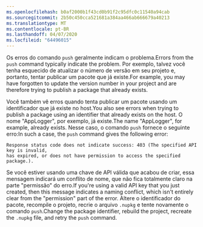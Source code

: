 ```yaml
---
ms.openlocfilehash: b0af2000b1f43cd0b91f2c95dfc0c11540a94cab
ms.sourcegitcommit: 2b50c450cca521681a384aa466ab666679a40213
ms.translationtype: MT
ms.contentlocale: pt-BR
ms.lasthandoff: 04/07/2020
ms.locfileid: "64496015"
---
```

<span data-ttu-id="cff7a-101">Os erros do comando `push` geralmente indicam o problema.</span><span class="sxs-lookup"><span data-stu-id="cff7a-101">Errors from the `push` command typically indicate the problem.</span></span> <span data-ttu-id="cff7a-102">Por exemplo, talvez você tenha esquecido de atualizar o número de versão em seu projeto e, portanto, tentar publicar um pacote que já existe.</span><span class="sxs-lookup"><span data-stu-id="cff7a-102">For example, you may have forgotten to update the version number in your project and are therefore trying to publish a package that already exists.</span></span>

<span data-ttu-id="cff7a-103">Você também vê erros quando tenta publicar um pacote usando um identificador que já existe no host.</span><span class="sxs-lookup"><span data-stu-id="cff7a-103">You also see errors when trying to publish a package using an identifier that already exists on the host.</span></span> <span data-ttu-id="cff7a-104">O nome "AppLogger", por exemplo, já existe.</span><span class="sxs-lookup"><span data-stu-id="cff7a-104">The name "AppLogger", for example, already exists.</span></span> <span data-ttu-id="cff7a-105">Nesse caso, o comando `push` fornece o seguinte erro:</span><span class="sxs-lookup"><span data-stu-id="cff7a-105">In such a case, the `push` command gives the following error:</span></span>

```output
Response status code does not indicate success: 403 (The specified API key is invalid,
has expired, or does not have permission to access the specified package.).
```

<span data-ttu-id="cff7a-106">Se você estiver usando uma chave de API válida que acabou de criar, essa mensagem indicará um conflito de nome, que não fica totalmente claro na parte "permissão" do erro.</span><span class="sxs-lookup"><span data-stu-id="cff7a-106">If you're using a valid API key that you just created, then this message indicates a naming conflict, which isn't entirely clear from the "permission" part of the error.</span></span> <span data-ttu-id="cff7a-107">Altere o identificador do pacote, recompile o projeto, recrie o arquivo `.nupkg` e tente novamente o comando `push`.</span><span class="sxs-lookup"><span data-stu-id="cff7a-107">Change the package identifier, rebuild the project, recreate the `.nupkg` file, and retry the `push` command.</span></span>